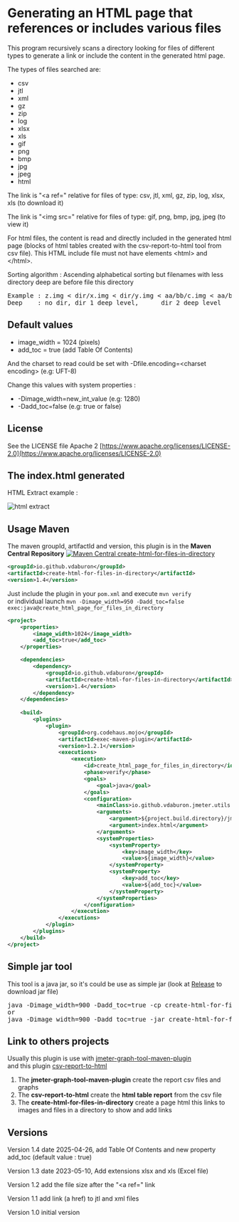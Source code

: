 # Generating an HTML page that references or includes various files
This program recursively scans a directory looking for files of different types to generate a link or include the content in the generated html page.

The types of files searched are:
 * csv
 * jtl
 * xml
 * gz
 * zip
 * log
 * xlsx
 * xls
 * gif
 * png
 * bmp
 * jpg
 * jpeg
 * html
 
The link is "&lt;a ref=" relative for files of type: csv, jtl, xml, gz, zip, log, xlsx, xls (to download it)

The link is "<img src=" relative for files of type: gif, png, bmp, jpg, jpeg (to view it)

For html files, the content is read and directly included in the generated html page (blocks of html tables created with the csv-report-to-html tool from csv file). This HTML include file must not have elements &lt;html&gt; and &lt;/html&gt;.

Sorting algorithm : Ascending alphabetical sorting but filenames with less directory deep are before file this directory
<pre>
Example : z.img < dir/x.img < dir/y.img < aa/bb/c.img < aa/bb/d.img
Deep    : no dir, dir 1 deep level,      dir 2 deep level
</pre>

## Default values 
- image_width = 1024 (pixels)
- add_toc = true (add Table Of Contents)

And the charset to read could be set with -Dfile.encoding=&lt;charset encoding&gt; (e.g: UFT-8)

Change this values with system properties :
- -Dimage_width=new_int_value (e.g: 1280)
- -Dadd_toc=false (e.g: true or false)

## License
See the LICENSE file Apache 2 [https://www.apache.org/licenses/LICENSE-2.0](https://www.apache.org/licenses/LICENSE-2.0)

## The index.html generated
HTML Extract example :

![html extract](doc/images/html_extract.png)

## Usage Maven

The maven groupId, artifactId and version, this plugin is in the **Maven Central Repository** [![Maven Central create-html-for-files-in-directory](https://maven-badges.herokuapp.com/maven-central/io.github.vdaburon/create-html-for-files-in-directory/badge.svg)](https://maven-badges.herokuapp.com/maven-central/io.github.vdaburon/create-html-for-files-in-directory)

```xml
<groupId>io.github.vdaburon</groupId>
<artifactId>create-html-for-files-in-directory</artifactId>
<version>1.4</version>
```
Just include the plugin in your `pom.xml` and execute `mvn verify` <br>
or individual launch `mvn -Dimage_width=950 -Dadd_toc=false exec:java@create_html_page_for_files_in_directory`

```xml
<project>
    <properties>
        <image_width>1024</image_width>
        <add_toc>true</add_toc>
    </properties>

    <dependencies>
        <dependency>
            <groupId>io.github.vdaburon</groupId>
            <artifactId>create-html-for-files-in-directory</artifactId>
            <version>1.4</version>
        </dependency>
    </dependencies>
    
    <build>
        <plugins>
            <plugin>
                <groupId>org.codehaus.mojo</groupId>
                <artifactId>exec-maven-plugin</artifactId>
                <version>1.2.1</version>
                <executions>
                    <execution>
                        <id>create_html_page_for_files_in_directory</id>
                        <phase>verify</phase>
                        <goals>
                            <goal>java</goal>
                        </goals>
                        <configuration>
                            <mainClass>io.github.vdaburon.jmeter.utils.HtmlGraphVisualizationGenerator</mainClass>
                            <arguments>
                                <argument>${project.build.directory}/jmeter/results</argument>
                                <argument>index.html</argument>
                            </arguments>
                            <systemProperties>
                                <systemProperty>
                                    <key>image_width</key>
                                    <value>${image_width}</value>
                                </systemProperty>
                                <systemProperty>
                                    <key>add_toc</key>
                                    <value>${add_toc}</value>
                                </systemProperty>
                            </systemProperties>
                        </configuration>
                    </execution>
                </executions>
            </plugin>
        </plugins>
    </build>
</project>
```

## Simple jar tool
This tool is a java jar, so it's could be use as simple jar (look at [Release](https://github.com/vdaburon/CreateHtmlForFilesInDirectory/releases) to download jar file)
<pre>
java -Dimage_width=900 -Dadd_toc=true -cp create-html-for-files-in-directory-&lt;version&gt;.jar io.github.vdaburon.jmeter.utils.HtmlGraphVisualizationGenerator jmeter/results index.html
or
java -Dimage_width=900 -Dadd_toc=true -jar create-html-for-files-in-directory-&lt;version&gt;-jar-with-dependencies.jar jmeter/results index.html
</pre>

## Link to others projects
Usually this plugin is use with [jmeter-graph-tool-maven-plugin](https://github.com/vdaburon/jmeter-graph-tool-maven-plugin)<br>
and this plugin [csv-report-to-html](https://github.com/vdaburon/JMReportCsvToHtml)
1) The **jmeter-graph-tool-maven-plugin** create the report csv files and graphs
2) The **csv-report-to-html** create the **html table report** from the csv file
3) The **create-html-for-files-in-directory** create a page html this links to images and files in a directory to show and add links

## Versions
Version 1.4 date 2025-04-26, add Table Of Contents and new property add_toc (default value : true)

Version 1.3 date 2023-05-10, Add extensions xlsx and xls (Excel file)

Version 1.2 add the file size after the "&lt;a ref=" link

Version 1.1 add link (a href) to jtl and xml files

Version 1.0 initial version

